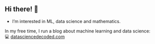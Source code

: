 ## Hi there! 👋
- I’m interested in ML, data science and mathematics.

In my free time, I run a blog about machine learning and data science:<br>
💻 [datasciencedecoded.com](https://datasciencedecoded.com/)
